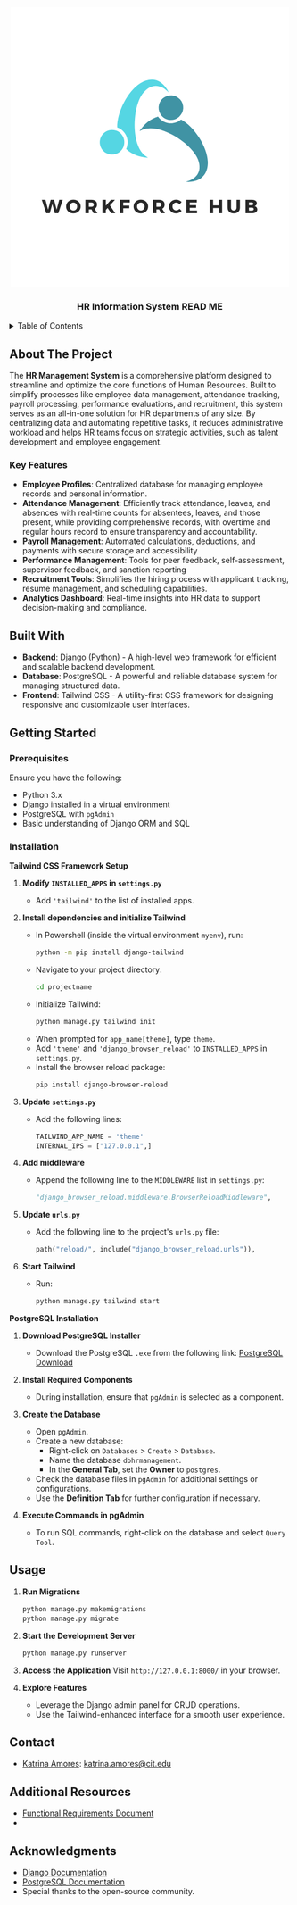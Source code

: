 <!-- PROJECT LOGO -->
<div align="center">
    <img src="https://github.com/drewqt11/IT342-WorkforceHub/blob/bd1cc260de64edbaacd0f03b2e5184805cd76570/Logo%20with%20Background.png" alt="logoText">
    <h3>HR Information System READ ME</h3>
</div>

<details>
  <summary>Table of Contents</summary>
  <ol>
    <li>
      <a href="#about-the-project">About The Project</a>
      <ul>
        <li><a href="#product-description">Product Description</a></li>
          <li><a href="#built-with">Built With</a></li>
      </ul>
    </li>
       <li>
      <a href="#list-of-features">Getting Started</a>
      <ul>
        <li><a href="#prerequisites">Prerequisites</a></li>
        <li><a href="#installation">Installation</a></li>
      </ul>
    </li>
    <li>
      <a href="#getting-started">Getting Started</a>
      <ul>
        <li><a href="#prerequisites">Prerequisites</a></li>
        <li><a href="#installation">Installation</a></li>
      </ul>
    </li>
    <li><a href="#usage">Usage</a></li>
    <li><a href="#contact">Contact</a></li>
     <li><a href="#additional-resources">Additional Resources</a></li>
    <li><a href="#acknowledgments">Acknowledgments</a></li>
  </ol>
</details>



## About The Project

The **HR Management System** is a comprehensive platform designed to streamline and optimize the core functions of Human Resources. Built to simplify processes like employee data management, attendance tracking, payroll processing, performance evaluations, and recruitment, this system serves as an all-in-one solution for HR departments of any size. By centralizing data and automating repetitive tasks, it reduces administrative workload and helps HR teams focus on strategic activities, such as talent development and employee engagement.


### Key Features
- **Employee Profiles**: Centralized database for managing employee records and personal information.
- **Attendance Management**: Efficiently track attendance, leaves, and absences with real-time counts for absentees, leaves, and those present, while providing comprehensive records, with overtime and  regular hours record to ensure transparency and accountability.
- **Payroll Management**: Automated calculations, deductions, and payments with secure storage and accessibility
- **Performance Management**: Tools for peer feedback, self-assessment, supervisor feedback, and sanction reporting
- **Recruitment Tools**: Simplifies the hiring process with applicant tracking, resume management, and scheduling capabilities.
- **Analytics Dashboard**: Real-time insights into HR data to support decision-making and compliance.




## Built With  

- **Backend**: Django (Python) - A high-level web framework for efficient and scalable backend development.  
- **Database**: PostgreSQL - A powerful and reliable database system for managing structured data.  
- **Frontend**: Tailwind CSS - A utility-first CSS framework for designing responsive and customizable user interfaces.  


## Getting Started

### Prerequisites
Ensure you have the following:
- Python 3.x
- Django installed in a virtual environment
- PostgreSQL with `pgAdmin`
- Basic understanding of Django ORM and SQL

### Installation

**Tailwind CSS Framework Setup** 


1. **Modify `INSTALLED_APPS` in `settings.py`**
   - Add `'tailwind'` to the list of installed apps.

2. **Install dependencies and initialize Tailwind**
   - In Powershell (inside the virtual environment `myenv`), run:
     ```bash
     python -m pip install django-tailwind
     ```
   - Navigate to your project directory:
     ```bash
     cd projectname
     ```
   - Initialize Tailwind:
     ```bash
     python manage.py tailwind init
     ```
   - When prompted for `app_name[theme]`, type `theme`.
   - Add `'theme'` and `'django_browser_reload'` to `INSTALLED_APPS` in `settings.py`.
   - Install the browser reload package:
     ```bash
     pip install django-browser-reload
     ```

3. **Update `settings.py`**
   - Add the following lines:
     ```python
     TAILWIND_APP_NAME = 'theme'
     INTERNAL_IPS = ["127.0.0.1",]
     ```

4. **Add middleware**
   - Append the following line to the `MIDDLEWARE` list in `settings.py`:
     ```python
     "django_browser_reload.middleware.BrowserReloadMiddleware",
     ```

5. **Update `urls.py`**
   - Add the following line to the project's `urls.py` file:
     ```python
     path("reload/", include("django_browser_reload.urls")),
     ```

6. **Start Tailwind**
   - Run:
     ```bash
     python manage.py tailwind start


**PostgreSQL Installation** 


1. **Download PostgreSQL Installer**
   - Download the PostgreSQL `.exe` from the following link:
     [PostgreSQL Download](https://www.postgresql.org/ftp/pgadmin/pgadmin4/v8.12/windows/)

2. **Install Required Components**
   - During installation, ensure that `pgAdmin` is selected as a component.

3. **Create the Database**
   - Open `pgAdmin`.
   - Create a new database:
     - Right-click on `Databases` > `Create` > `Database`.
     - Name the database `dbhrmanagement`.
     - In the **General Tab**, set the **Owner** to `postgres`.
   - Check the database files in `pgAdmin` for additional settings or configurations.
   - Use the **Definition Tab** for further configuration if necessary.

4. **Execute Commands in pgAdmin**
   - To run SQL commands, right-click on the database and select `Query Tool`.


## Usage

1. **Run Migrations**
   ```bash
   python manage.py makemigrations
   python manage.py migrate
   ```

2. **Start the Development Server**
   ```bash
   python manage.py runserver
   ```

3. **Access the Application**
   Visit `http://127.0.0.1:8000/` in your browser.

4. **Explore Features**
   - Leverage the Django admin panel for CRUD operations.
   - Use the Tailwind-enhanced interface for a smooth user experience.



## Contact

  
- [Katrina Amores](https://github.com/katkatty21): katrina.amores@cit.edu



## Additional Resources

- [Functional Requirements Document](https://docs.google.com/document/d/1wRUX7TfamZ61ei4otYVEJMC07NCnUOh7NaZMVRlH61s/edit?tab=t.0)
- 



## Acknowledgments

- [Django Documentation](https://docs.djangoproject.com/)
- [PostgreSQL Documentation](https://www.postgresql.org/docs/)
- Special thanks to the open-source community.





